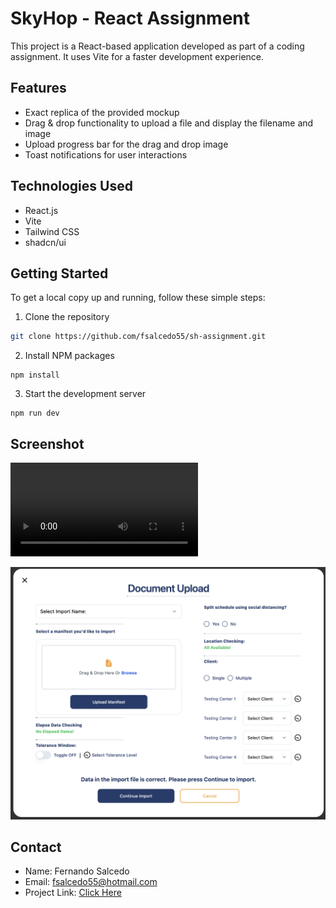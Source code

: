 # SkyHop - React Assignment

This project is a React-based application developed as part of a coding assignment. It uses Vite for a faster development experience.

## Features

- Exact replica of the provided mockup
- Drag & drop functionality to upload a file and display the filename and image
- Upload progress bar for the drag and drop image
- Toast notifications for user interactions

## Technologies Used

- React.js
- Vite
- Tailwind CSS
- shadcn/ui

## Getting Started

To get a local copy up and running, follow these simple steps:

1. Clone the repository

```bash
git clone https://github.com/fsalcedo55/sh-assignment.git
```

2. Install NPM packages

```
npm install
```

3. Start the development server

```
npm run dev
```

## Screenshot

<video controls src="2024-03-06 19-00-17.mp4" title="Title"></video>

![skyhop react assignment](image.png)

## Contact

- Name: Fernando Salcedo
- Email: fsalcedo55@hotmail.com
- Project Link: [Click Here](https://fsalcedo55.github.io/sh-assignment/)
